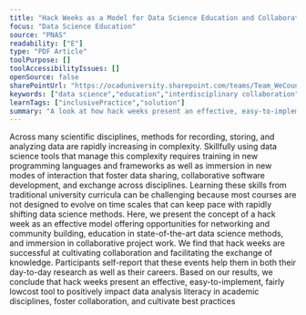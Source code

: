 ```yaml
---
title: "Hack Weeks as a Model for Data Science Education and Collaboration"
focus: "Data Science Education"
source: "PNAS"
readability: ["E"]
type: "PDF Article"
toolPurpose: []
toolAccessibilityIssues: []
openSource: false
sharePointUrl: "https://ocaduniversity.sharepoint.com/teams/Team_WeCount/Shared%20Documents/Resources%20and%20Tools/Literature%20(curated)/Hack%20weeks%20as%20a%20model%20for%20data%20science%20educaiton%20and%20collaboration.pdf"
keywords: ["data science","education","interdisciplinary collaboration","reproducibility"]
learnTags: ["inclusivePractice","solution"]
summary: "A look at how hack weeks present an effective, easy-to-implement, fairly low-cost tool that can positively impact data analysis literacy in academic disciplines, foster collaboration, and cultivate best practices. "
---
```

Across many scientific disciplines, methods for recording, storing, and analyzing data are rapidly increasing in complexity. Skillfully using data science tools that manage this complexity requires training in new programming languages and frameworks as well as immersion in new modes of interaction that foster data sharing, collaborative software development, and exchange across disciplines. Learning these skills from traditional university curricula can be challenging because most courses are not designed to evolve on time scales that can keep pace with rapidly shifting data science methods. Here, we present the concept of a hack week as an effective model offering opportunities for networking and community building, education in state-of-the-art data science methods, and immersion in collaborative project work. We find that hack weeks are successful at cultivating collaboration and facilitating the exchange of knowledge. Participants self-report that these events help them in both their day-to-day research as well as their careers. Based on our results, we conclude that hack weeks present an effective, easy-to-implement, fairly lowcost tool to positively impact data analysis literacy in academic disciplines, foster collaboration, and cultivate best practices
